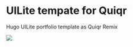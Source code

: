 # UILite tempate for Quiqr

Hugo UILite portfolio template as Quiqr Remix

<a href="https://quiqr.org/?repo=https://github.com/mipmip/quiqr-uilite-template"><img src="https://quiqr.org/button.svg" /></a>


